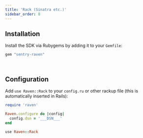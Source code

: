 ```yaml
---
title: 'Rack (Sinatra etc.)'
sidebar_order: 8
---
```


<!-- WIZARD -->
## Installation

Install the SDK via Rubygems by adding it to your `Gemfile`:

```ruby
gem "sentry-raven"
```

&nbsp;
## Configuration

Add `use Raven::Rack` to your `config.ru` or other rackup file (this is automatically inserted in Rails):

```ruby
require 'raven'

Raven.configure do |config|
  config.dsn = '___DSN___'
end

use Raven::Rack
```
<!-- ENDWIZARD -->
